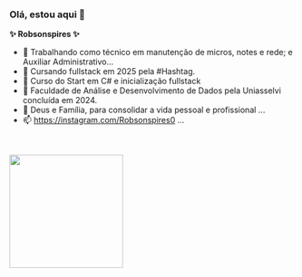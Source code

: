 ### Olá, estou aqui 👋

**✨ Robsonspires ✨**

- 🔭 Trabalhando como técnico em manutenção de micros, notes e rede; e Auxiliar Administrativo...
- 🌱 Cursando fullstack em 2025 pela #Hashtag.
- 🌱 Curso do Start<dev> em C# e inicialização fullstack
- 🌱 Faculdade de Análise e Desenvolvimento de Dados pela Uniasselvi concluída em 2024.
- 💬 Deus e Família, para consolidar a vida pessoal e profissional ...
- 📫 https://instagram.com/Robsonspires0 ...
##
  
<div style="display: inline_block"><br>
  <a href="https://github.com/Robsonspires">
  <img height="200em" src="https://github-readme-stats.vercel.app/api/top-langs/?username=Robsonspires&layout=compact&langs_count=7&theme=highcontrast"/>
</div>

